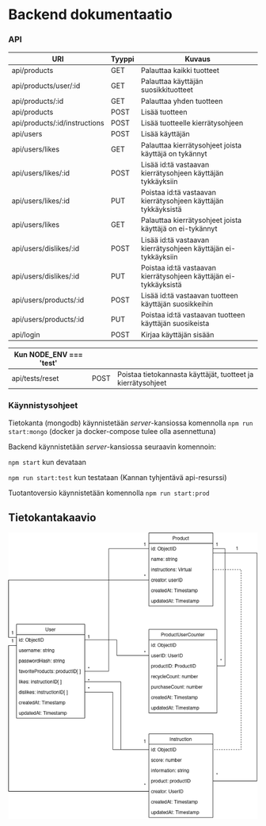 # Backend dokumentaatio

### API

| URI | Tyyppi | Kuvaus |
|---|---|---|
| api/products | GET | Palauttaa kaikki tuotteet |
| api/products/user/:id | GET | Palauttaa käyttäjän suosikkituotteet |
| api/products/:id | GET | Palauttaa yhden tuotteen |
| api/products | POST | Lisää tuotteen |
| api/products/:id/instructions | POST | Lisää tuotteelle kierrätysohjeen |
| api/users | POST | Lisää käyttäjän |
| api/users/likes | GET | Palauttaa kierrätysohjeet joista käyttäjä on tykännyt |
| api/users/likes/:id | POST | Lisää id:tä vastaavan kierrätysohjeen käyttäjän tykkäyksiin |
| api/users/likes/:id | PUT | Poistaa id:tä vastaavan kierrätysohjeen käyttäjän tykkäyksistä  |
| api/users/likes | GET | Palauttaa kierrätysohjeet joista käyttäjä on ei-tykännyt |
| api/users/dislikes/:id | POST | Lisää id:tä vastaavan kierrätysohjeen käyttäjän ei-tykkäyksiin |
| api/users/dislikes/:id | PUT | Poistaa id:tä vastaavan kierrätysohjeen käyttäjän ei-tykkäyksistä |
| api/users/products/:id | POST | Lisää id:tä vastaavan tuotteen käyttäjän suosikkeihin |
| api/users/products/:id | PUT | Poistaa id:tä vastaavan tuotteen käyttäjän suosikeista |
| api/login | POST | Kirjaa käyttäjän sisään |

| Kun NODE_ENV === 'test' | | |
|---|---|---|
| api/tests/reset | POST | Poistaa tietokannasta käyttäjät, tuotteet ja kierrätysohjeet |


### Käynnistysohjeet

Tietokanta (mongodb) käynnistetään *server*-kansiossa komennolla `npm run start:mongo` (docker ja docker-compose tulee olla asennettuna)

Backend käynnistetään *server*-kansiossa seuraavin komennoin:

`npm start` kun devataan

`npm run start:test` kun testataan (Kannan tyhjentävä api-resurssi)

Tuotantoversio käynnistetään komennolla `npm run start:prod`


## Tietokantakaavio

![Tietokantakaavio](./kuvat/db-20211108.png)
